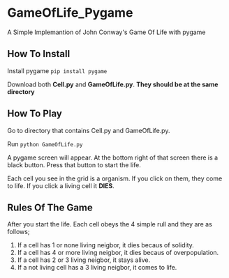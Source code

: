 # GameOfLife_Pygame
A Simple Implemantion of John Conway's Game Of Life with pygame

## How To Install
Install pygame `pip install pygame`

Download both **Cell.py** and **GameOfLife.py**. **They should be at the same directory**

## How To Play
Go to directory that contains Cell.py and GameOfLife.py.

Run `python GameOfLife.py`

A pygame screen will appear. At the bottom right of that screen there is a black button.
Press that button to start the life.

Each cell you see in the grid is a organism. If you click on them, they come to life. If you click a living cell it **DIES**.


## Rules Of The Game
After you start the life. Each cell obeys the 4 simple rull and they are as follows;

1. If a cell has 1 or none living neigbor, it dies becaus of solidity.
2. If a cell has 4 or more living neigbor, it dies becaus of overpopulation.
3. If a cell has 2 or 3 living neigbor, it stays alive.
4. If a not living cell has a 3 living neigbor, it comes to life.
 
